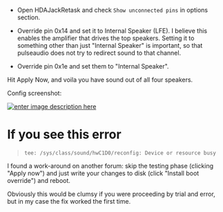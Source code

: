 - Open HDAJackRetask and check `Show unconnected pins` in options section.

- Override pin 0x14 and set it to Internal Speaker (LFE). I believe this enables the amplifier that drives the top speakers. Setting it to something other than just "Internal Speaker" is important, so that pulseaudio does not try to redirect sound to that channel.
    
- Override pin 0x1e and set them to "Internal Speaker".
    

Hit Apply Now, and voila you have sound out of all four speakers.

Config screenshot:

[![enter image description here](https://i.sstatic.net/D4mj4.png)](https://i.sstatic.net/D4mj4.png)


# If you see this error 
> `tee: /sys/class/sound/hwC1D0/reconfig: Device or resource busy`

I found a work-around on another forum: skip the testing phase (clicking "Apply now") and just write your changes to disk (click "Install boot override") and reboot.  
  
Obviously this would be clumsy if you were proceeding by trial and error, but in my case the fix worked the first time.